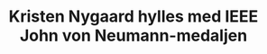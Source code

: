 ---
title: Kristen Nygaard hylles med IEEE John von Neumann-medaljen
tags: ifi
year: 2002
sources:
  - https://github.com/cybernetisk/cyb50-hefte CYB50 Jubileumsbok
  - https://www.ieee.org/about/awards/medals/vonneumann.html - IEEE John von Neumann Medal
view: none
---